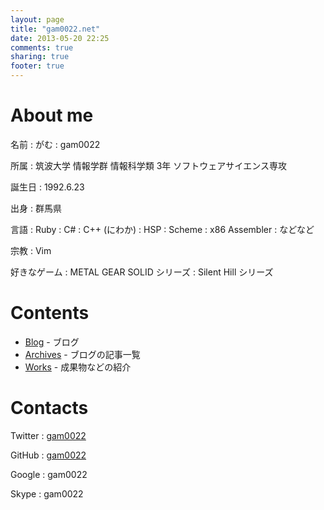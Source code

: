 ```yaml
---
layout: page
title: "gam0022.net"
date: 2013-05-20 22:25
comments: true
sharing: true
footer: true
---
```


# About me

名前
: がむ
: gam0022

所属
: 筑波大学 情報学群 情報科学類 3年 ソフトウェアサイエンス専攻

誕生日
: 1992.6.23

出身
: 群馬県

言語
: Ruby
: C#
: C++ (にわか)
: HSP
: Scheme
: x86 Assembler
: などなど

宗教
: Vim

好きなゲーム
: METAL GEAR SOLID シリーズ
: Silent Hill シリーズ

# Contents

- [Blog](/blog) - ブログ
- [Archives](/blog/archives) - ブログの記事一覧
- [Works](/works) - 成果物などの紹介

# Contacts

Twitter
: [gam0022](http://twitter.com/gam0022)

GitHub
: [gam0022](https://github.com/gam0022)

Google
: gam0022

Skype
: gam0022

